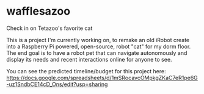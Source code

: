 # wafflesazoo
Check in on Tetazoo's favorite cat

This is a project I'm currently working on, to remake an old iRobot create into a Raspberry Pi powered, open-source, robot "cat" for my dorm floor. The end goal is to have a robot pet that can navigate autonomously and display its needs and recent interactions online for anyone to see. 

You can see the predicted timeline/budget for this project here: https://docs.google.com/spreadsheets/d/1mSRocavcOMpkgZKaC7eR1pe6G-uz1SndbCE14cD_Ons/edit?usp=sharing

